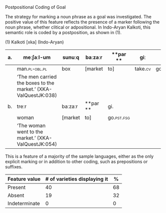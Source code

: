 Postpositional Coding of Goal

The strategy for marking a noun phrase as a goal was investigated. The
positive value of this feature reflects the presence of a marker
following the noun phrase, whether clitical or adpositional. In
Indo-Aryan Kalkoti, this semantic role is coded by a postposition, as
shown in (1).

(1) <span id="_Ref12281344" class="anchor"></span>Kalkoti
    \[xka\] (Indo-Aryan)

| a.  | meːʃaːl-um                                                      | sunuːq   | baːzaːr  | **par **                                                 | giː                                                   | geː.                                                     |
|-----|-----------------------------------------------------------------|----------|----------|----------------------------------------------------------|-------------------------------------------------------|----------------------------------------------------------|
|     | man.<span style="font-variant:small-caps;">pl-obl.pl</span>     | box      | \[market | to\]                                                     | take.<span style="font-variant:small-caps;">cv</span> | go.<span style="font-variant:small-caps;">pst.mpl</span> |
|     | ‘The men carried the boxes to the market.’ (XKA-ValQuestJK:038) |
| b.  | treːr                                                           | baːzaːr  | **par ** | gi.                                                      |                                                       |                                                          |
|     | woman                                                           | \[market | to\]     | go.<span style="font-variant:small-caps;">pst.fsg</span> |                                                       |                                                          |
|     | ‘The woman went to the market.’ (XKA-ValQuestJK:054)            |

This is a feature of a majority of the sample languages, either as the
only explicit marking or in addition to other coding, such as
prepositions or suffixes.

| Feature value | \# of varieties displaying it | %   |
|---------------|-------------------------------|-----|
| Present       | 40                            | 68  |
| Absent        | 19                            | 32  |
| Indeterminate | 0                             | 0   |


